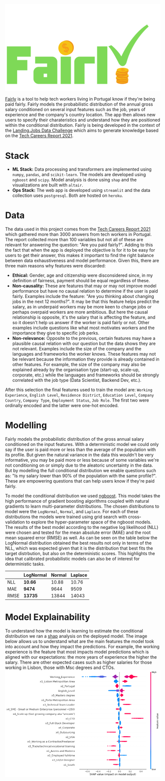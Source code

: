 
<img src="resources/logo.svg">

[Fairly](fairly.ml) is a tool to help tech workers living in Portugal know if they're being paid fairly. Fairly models the probabilistic distribution of the annual gross salary conditioned on several input features such as the job, years of experience and the company's country location. The app then allows new users to specify their charateristics and understand how they are positioned within the conditional distribution. Fairly is being developed in the context of the [Landing.Jobs Data Challenge](https://taikai.network/en/landingjobs/challenges/datachallenge) which aims 
to generate knowledge based on the [Tech Careers Report 2021](https://wp.landing.jobs/techcareersreport2021/?utm_source=taikai&utm_medium=event-platform&utm_term=102909&utm_content=tech-careers-report-taikai&utm_campaign=tech-careers-report-2021).

# Stack
- **ML Stack:** Data processing and transformers are implemented using `numpy`, `pandas`, and `scikit-learn`. The models are developed using `ngboost` and `scipy`. Model analysis is done using `shap` and the visualizations are built with `altair`.
- **Ops Stack:** The web app is developed using `streamlit` and the data collection uses `postgresql`. Both are hosted on `heroku`.

# Data

The data used in this project comes from the [Tech Careers Report 2021](https://wp.landing.jobs/techcareersreport2021/?utm_source=taikai&utm_medium=event-platform&utm_term=102909&utm_content=tech-careers-report-taikai&utm_campaign=tech-careers-report-2021) which gathered more than 3000 answers from tech workers in Portugal. The report collected more than 100 variables but not all of these are relevant for answering the question: "Are you paid fairly?". Adding to this the fact that when the app is deployed the objective is for it to be easy for users to get their answer, this makes it important to find the right balance between data exhaustiveness  and model performance. Given this, there are three main reasons why features were discarded:

- **Ethical:** Gender, age and citizenship were disconsidered since, in my definition of fairness, payment should be equal regardless of these.
- **Non-causality:** These are features that may or may not improve model performance but have no causal relation to determine if the user is paid fairly. Examples include the feature: "Are you thinking about changing jobs in the next 12 months?". It may be that this feature helps predict the salary, as in underpaid workers may be more keen to change jobs or perhaps overpaid workers are more ambitious. But here the causal relationship is opposite, it's the salary that is affecting the feature, and so it doesn't help us answer if the worker is paid fairly or not. Other examples include questions like what most motivates workers and the importance they give to specific job perks.
- **Non-relevance:** Opposite to the previous, certain features may have a plausible causal relation with our question but the data shows they are not relevant. Examples include the size of the company and the languages and frameworks the worker knows. These features may not be relevant because the information they provide is already contained in other features. For example, the size of the company may also be explained already by the organisation type (start-up, scale-up, corporate, etc.) while the languages and frameworks should be strongly correlated with the job type (Data Scientist, Backend Dev, etc.).

After this selection the final features used to train the model are:
`Working Experience`, `English Level`, `Residence District`, `Education Level`, `Company Country`, `Company Type`, `Employment Status`, `Job Role`.
The first two were ordinally encoded and the latter were one-hot encoded.

# Modelling
Fairly models the probabilistic distribution of the gross annual salary conditioned on the input features. With a deterministic model we could only say if the user is paid more or less than the average of the population with its profile. But given the natural variance in the data this wouldn't be very informative, you may be paid more or less because of some variables we're not conditioning on or simply due to the aleatoric uncertainty in the data. But by modelling the full conditional distribution we enable questions such as: "Is my salary lower than 90% of the population with the same profile?". These are empowering questions that can help users know if they're paid fairly.

To model the conditional distribution we used [ngboost](https://stanfordmlgroup.github.io/projects/ngboost/). This model takes the high performance of gradient boosting algorithms coupled with natural gradients to learn multi-parameter distributions. The chosen distributions to model were the `LogNormal`, `Normal`, and `Laplace`. For each of these distributions the models were trained using grid search with cross-validation to explore the hyper-parameter space of the ngboost models. The results of the best model according to the negative log likelihood (NLL) were chosen and tested for the mean absolute error (MAE) and the root mean squared error (RMSE) as well. As can be seen on the table below the LogNormal distribution obtained the best results not only in terms of the NLL, which was expected given that it is the distribution that best fits the target distrbution, but also on the deterministic scores. This highlights the idea that calibrated probabilistic models can also be of interest for deterministic tasks. 


|      | LogNormal | Normal | Laplace |
|------|-----------|--------|---------|
| NLL  | **10.66**     | 10.88  | 10.76   |
| MAE  | **9474**     | 9644  | 9509   |
| RMSE | **13735**     | 13844  | 14043   |

# Model Explainability

To understand how the model is learning to estimate the conditional distribution we ran a [shap](https://github.com/slundberg/shap) analysis on the deployed model. The image below allows us to understand what are the main features the model took into account and how they impact the predictions. For example, the working experience is the feature that most impacts model predictions which is aligned with our expectations: the more years of experience the higher the salary. There are other expected cases such as higher salaries for those working in Lisbon, those with Msc degrees and CTOs. 
<img src="resources/shap.png">
